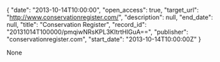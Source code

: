 {
  "date": "2013-10-14T10:00:00", 
  "open_access": true, 
  "target_url": "http://www.conservationregister.com/", 
  "description": null, 
  "end_date": null, 
  "title": "Conservation Register", 
  "record_id": "20131014T100000/pmqiwNRsKPL3KItrtHlGuA==", 
  "publisher": "conservationregister.com", 
  "start_date": "2013-10-14T10:00:00Z"
}

None